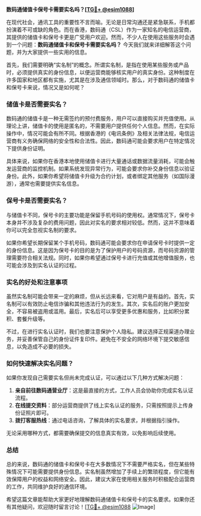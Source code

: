 **数码通储值卡保号卡需要实名吗？[[TG💪+ @esim1088](https://t.me/s/esim1088)]**

在现代社会，通讯工具的重要性不言而喻。无论是日常沟通还是紧急联系，手机都扮演着不可或缺的角色。而在香港，数码通（CSL）作为一家知名的电信运营商，其提供的储值卡和保号卡更是广受用户欢迎。然而，不少人在使用这些服务时会遇到一个问题：**数码通储值卡和保号卡需要实名吗？** 今天我们就来详细解答这个问题，并为大家提供一些实用的信息。

首先，我们需要明确“实名制”的概念。所谓实名制，是指在使用某些服务或产品时，必须提供真实的身份信息，以便运营商能够核实用户的真实身份。这种制度在许多国家和地区都有实施，尤其是在涉及通信领域时。那么，对于数码通的储值卡和保号卡来说，情况又是如何呢？

### 储值卡是否需要实名？

数码通的储值卡是一种无需签约的预付费服务，用户可以直接购买并充值使用。从理论上讲，储值卡的使用是匿名的，不需要用户提供任何个人信息。然而，在实际操作中，情况可能会有所不同。根据香港的《电讯条例》及相关法律法规，电信运营商有义务确保网络的安全性和合法性。因此，数码通可能会要求用户在特定情况下提供身份证明。

具体来说，如果你在香港本地使用储值卡进行大量通话或数据流量消耗，可能会触发运营商的监控机制。如果系统发现异常行为，可能会要求你补交身份信息以验证身份。此外，如果你希望将储值卡升级为合约计划，或者绑定其他服务（如国际漫游），通常也需要提供实名信息。

### 保号卡是否需要实名？

与储值卡不同，保号卡的主要功能是保留手机号码的使用权。通常情况下，保号卡本身并不涉及复杂的费用问题，因此对实名的要求相对较低。然而，这并不意味着你可以完全忽视实名制的要求。

如果你希望长期保留某个手机号码，数码通可能会要求你在申请保号卡时提供一定的身份信息。这是因为保号卡的目的是为了保护用户的号码资源，而号码资源的管理需要符合相关法规。同时，如果你希望通过保号卡进行充值或其他增值服务，也可能会涉及到实名认证的过程。

### 实名的好处和注意事项

虽然实名制可能会带来一定的麻烦，但从长远来看，它对用户是有益的。首先，实名制可以有效防止电信诈骗和其他违法行为的发生。其次，实名后的账户更加安全，不容易被盗用或滥用。最后，实名后可以享受更多优惠和服务，比如积分累积、套餐升级等。

不过，在进行实名认证时，我们也要注意保护个人隐私。建议选择正规渠道办理业务，并妥善保管自己的身份证件复印件。避免在不安全的网络环境下提交敏感信息，以免造成不必要的损失。

### 如何快速解决实名问题？

如果你发现自己需要实名但尚未完成认证，可以通过以下几种方式解决问题：

1. **亲自前往数码通营业厅**：这是最直接的方式，工作人员会协助你完成实名认证流程。
2. **在线提交资料**：部分运营商提供了线上实名认证的服务，只需按照提示上传身份证照片即可。
3. **拨打客服热线**：通过电话咨询，了解具体的实名要求，并根据指引操作。

无论采用哪种方式，都需要确保提交的信息真实有效，以免影响后续使用。

### 总结

总的来说，数码通的储值卡和保号卡在大多数情况下不需要严格实名，但在某些特殊情况下可能需要提供身份信息。实名制虽然增加了手续上的繁琐程度，但它能有效保障用户的权益和网络安全。因此，建议大家在使用相关服务时积极配合运营商的工作，共同维护良好的通信环境。

希望这篇文章能帮助大家更好地理解数码通储值卡和保号卡的实名要求。如果你还有其他疑问，欢迎随时留言讨论！[[TG💪+ @esim1088](https://t.me/s/esim1088) ![Image](https://i.postimg.cc/4NQfJmqS/Snipaste-2025-05-13-00-14-12.png)]